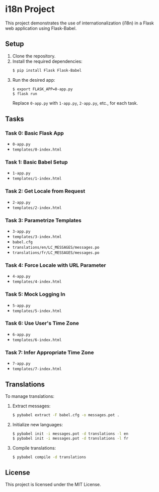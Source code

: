 # i18n Project

This project demonstrates the use of internationalization (i18n) in a Flask web application using Flask-Babel.

## Setup

1. Clone the repository.
2. Install the required dependencies:
    ```bash
    $ pip install Flask Flask-Babel
    ```
3. Run the desired app:
    ```bash
    $ export FLASK_APP=0-app.py
    $ flask run
    ```
   Replace `0-app.py` with `1-app.py`, `2-app.py`, etc., for each task.

## Tasks

### Task 0: Basic Flask App
- `0-app.py`
- `templates/0-index.html`

### Task 1: Basic Babel Setup
- `1-app.py`
- `templates/1-index.html`

### Task 2: Get Locale from Request
- `2-app.py`
- `templates/2-index.html`

### Task 3: Parametrize Templates
- `3-app.py`
- `templates/3-index.html`
- `babel.cfg`
- `translations/en/LC_MESSAGES/messages.po`
- `translations/fr/LC_MESSAGES/messages.po`

### Task 4: Force Locale with URL Parameter
- `4-app.py`
- `templates/4-index.html`

### Task 5: Mock Logging In
- `5-app.py`
- `templates/5-index.html`

### Task 6: Use User's Time Zone
- `6-app.py`
- `templates/6-index.html`

### Task 7: Infer Appropriate Time Zone
- `7-app.py`
- `templates/7-index.html`

## Translations

To manage translations:
1. Extract messages:
    ```bash
    $ pybabel extract -F babel.cfg -o messages.pot .
    ```
2. Initialize new languages:
    ```bash
    $ pybabel init -i messages.pot -d translations -l en
    $ pybabel init -i messages.pot -d translations -l fr
    ```
3. Compile translations:
    ```bash
    $ pybabel compile -d translations
    ```

## License

This project is licensed under the MIT License.
